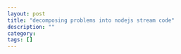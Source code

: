```yaml
---
layout: post
title: "decomposing problems into nodejs stream code"
description: ""
category: 
tags: []
---
```


